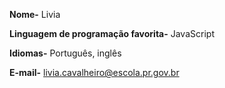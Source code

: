 **Nome-** Livia

**Linguagem de programação favorita-** JavaScript

**Idiomas-** Português, inglês

**E-mail-** livia.cavalheiro@escola.pr.gov.br
